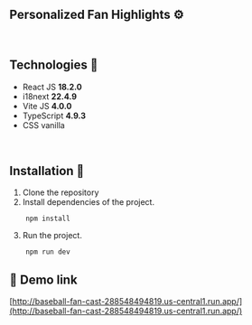 ## **Personalized Fan Highlights ⚙️**

&nbsp;

## **Technologies 🧪**

- React JS **18.2.0**
- i18next **22.4.9**
- Vite JS **4.0.0**
- TypeScript **4.9.3**
- CSS vanilla

&nbsp;

## **Installation 🧰**

1. Clone the repository
2. Install dependencies of the project.

```shell
    npm install
```

3. Run the project.

```shell
    npm run dev
```

## **📢 Demo link**

[http://baseball-fan-cast-288548494819.us-central1.run.app/](http://baseball-fan-cast-288548494819.us-central1.run.app/)
